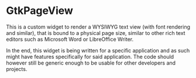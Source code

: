 # GtkPageView

This is a custom widget to render a WYSIWYG text view (with font rendering and similar), that is bound to a physical page size, similar to other rich text editors such as Microsoft Word or LibreOffice Writer.

In the end, this widget is being written for a specific application and as such might have features specifically for said application. The code should however still be generic enough to be usable for other developers and projects.